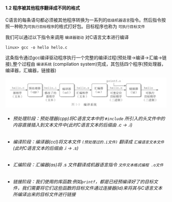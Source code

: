 #### 1.2 程序被其他程序翻译成不同的格式

C语言的每条语句都必须被其他程序转换为一系列的`低级机器语言`指令。然后指令按照一种称为`可执行目标程序`的格式打好包。目标程序也称为 `可执行目标文件` 

我们可以通过以下指令来调用  `编译器驱动` 对C语言文本进行编译

```
linux> gcc -o hello hello.c
```

这条指令通过gcc编译驱动程序执行一个完整的编译过程(预处理->编译->汇编->链接),整个过程由 `编译系统` (compilation system)完成，其包括四个程序(预处理器，编译器，汇编器，链接器)

![编译系统](https://github.com/Stromxun/CSAPP/blob/main/Note/Chapter%201/image/%E7%BC%96%E8%AF%91%E7%B3%BB%E7%BB%9F.png)
* ###### 预处理阶段：预处理器(cpp)将C语言文本中的 ` #include ` 所引入的头文件中的内容直接插入到文本文件中(此时C语言文本的后缀由 .c -> .i)
* ###### 编译阶段：编译器(ccl)将文本文件 ` (预处理过的.i文件) ` 翻译成 ` 汇编语言文本文件 ` (此时C语言文本的后缀由 .i -> .s)
* ###### 汇编阶段：汇编器(as)将 .s 文件翻译成机器语言指令 `文件文本格式编程 .o文件 `
* ###### 链接阶段：我们使用的库函数:例如```printf```，都是已经预编译好了的目标文件，我们需要将它们这些函数的目标文件通过连接器(ld)来将其与C语言文本所编译出来的目标文件进行链接
